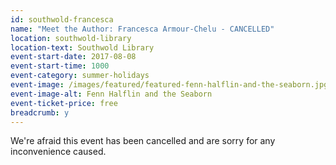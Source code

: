 ```yaml
---
id: southwold-francesca
name: "Meet the Author: Francesca Armour-Chelu - CANCELLED"
location: southwold-library
location-text: Southwold Library
event-start-date: 2017-08-08
event-start-time: 1000
event-category: summer-holidays
event-image: /images/featured/featured-fenn-halflin-and-the-seaborn.jpg
event-image-alt: Fenn Halflin and the Seaborn
event-ticket-price: free
breadcrumb: y
---
```


We're afraid this event has been cancelled and are sorry for any inconvenience caused.
